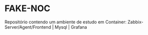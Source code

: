 # FAKE-NOC
Repositório contendo um ambiente de estudo em Container: Zabbix-Server/Agent/Frontend | Mysql | Grafana
